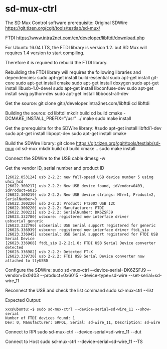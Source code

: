 # sd-mux-ctrl
The SD Mux Control software prerequisite:
Original SDWire
https://git.tizen.org/cgit/tools/testlab/sd-mux/

FTDI 
https://www.intra2net.com/en/developer/libftdi/download.php

For Ubuntu 16.04 LTS, the FTDI library is version 1.2. but SD Mux will requires 1.4 version to start compiling.

Therefore it is required to rebuild the FTDI library.

Rebuilding the FTDI library will requires the following libraries and dependencies:
sudo apt-get install build-essential
sudo apt-get install git-core
sudo apt-get install cmake
sudo apt-get install doxygen
sudo apt-get install libusb-1.0-devel
sudo apt-get install libconfuse-dev
sudo apt-get install swig python-dev
sudo apt-get install libboost-all-dev

Get the source:
git clone git://developer.intra2net.com/libftdi
cd libftdi

Building the source:
cd libftdi
mkdir build
cd build
cmake  -DCMAKE_INSTALL_PREFIX="/usr" ../
make
sudo make install

Get the prerequisite for the SDWire library:
#sudo apt-get install libftdi1-dev
sudo apt-get install libpopt-dev
sudo apt-get install cmake

Build the SDWire library:
git clone https://git.tizen.org/cgit/tools/testlab/sd-mux
cd sd-mux
mkdir build
cd build
cmake ..
sudo make install

Connect the SDWire to the USB cable
dmesg -w

Get the vendor ID, serial number and product ID
```
[26022.053124] usb 2-2.2: new full-speed USB device number 5 using uhci_hcd
[26022.300217] usb 2-2.2: New USB device found, idVendor=0403, idProduct=6015
[26022.300219] usb 2-2.2: New USB device strings: Mfr=1, Product=2, SerialNumber=3
[26022.300220] usb 2-2.2: Product: FT200X USB I2C
[26022.300220] usb 2-2.2: Manufacturer: FTDI
[26022.300221] usb 2-2.2: SerialNumber: DK6ZSFJ9
[26023.332780] usbcore: registered new interface driver usbserial_generic
[26023.332790] usbserial: USB Serial support registered for generic
[26023.336939] usbcore: registered new interface driver ftdi_sio
[26023.336945] usbserial: USB Serial support registered for FTDI USB Serial Device
[26023.336968] ftdi_sio 2-2.2:1.0: FTDI USB Serial Device converter detected
[26023.336982] usb 2-2.2: Detected FT-X
[26023.339730] usb 2-2.2: FTDI USB Serial Device converter now attached to ttyUSB0

```
Configure the SDWire:
sudo sd-mux-ctrl --device-serial=DK6ZSFJ9 --vendor=0x0403 --product=0x6015 --device-type=sd-wire --set-serial=sd-wire_11

Reconnect the USB and check the list command
sudo sd-mux-ctrl --list

Expected Output:
```
xxx@ubuntu:~$ sudo sd-mux-ctrl --device-serial=sd-wire_11 --show-serial
Number of FTDI devices found: 1
Dev: 0, Manufacturer: SRPOL, Serial: sd-wire_11, Description: sd-wire

```

Connect to RPI
sudo sd-mux-ctrl --device-serial=sd-wire_11 --dut

Connect to Host
sudo sd-mux-ctrl --device-serial=sd-wire_11 --TS

